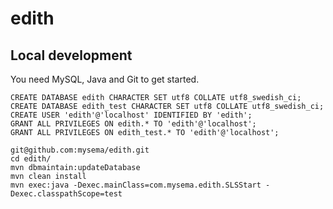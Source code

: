 # edith

## Local development

You need MySQL, Java and Git to get started.

    CREATE DATABASE edith CHARACTER SET utf8 COLLATE utf8_swedish_ci;
    CREATE DATABASE edith_test CHARACTER SET utf8 COLLATE utf8_swedish_ci;
    CREATE USER 'edith'@'localhost' IDENTIFIED BY 'edith';
    GRANT ALL PRIVILEGES ON edith.* TO 'edith'@'localhost';
    GRANT ALL PRIVILEGES ON edith_test.* TO 'edith'@'localhost';

    git@github.com:mysema/edith.git
    cd edith/
    mvn dbmaintain:updateDatabase
    mvn clean install
    mvn exec:java -Dexec.mainClass=com.mysema.edith.SLSStart -Dexec.classpathScope=test
 
